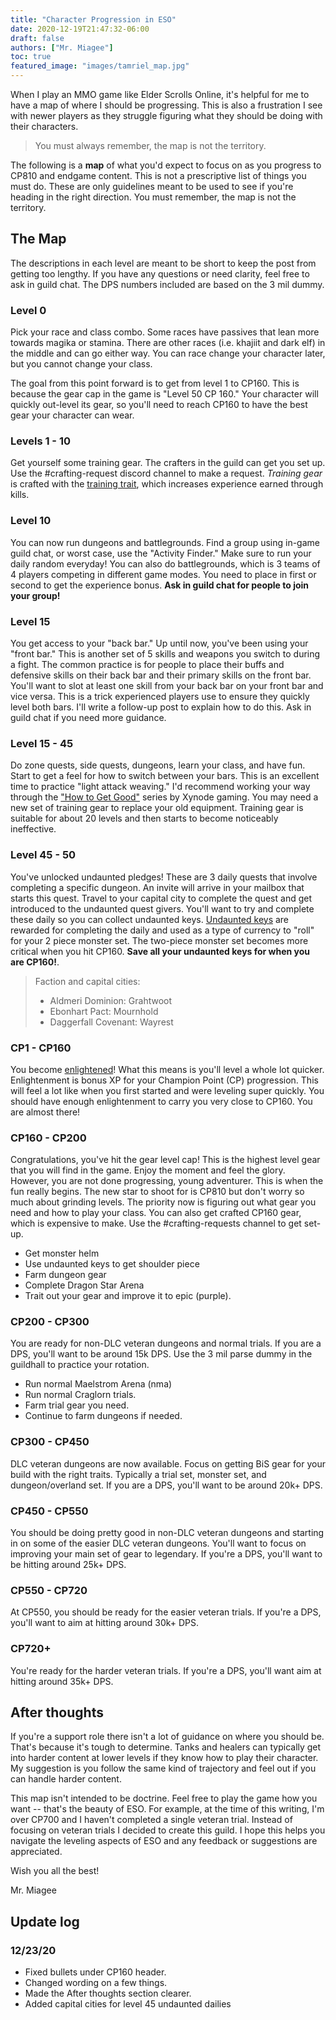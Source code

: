 ```yaml
---
title: "Character Progression in ESO"
date: 2020-12-19T21:47:32-06:00
draft: false
authors: ["Mr. Miagee"]
toc: true
featured_image: "images/tamriel_map.jpg"
---
```


When I play an MMO game like Elder Scrolls Online, it's helpful for me to have a map of where I should be progressing. This is also a frustration I see with newer players as they struggle figuring what they should be doing with their characters.

> You must always remember, the map is not the territory.

The following is a **map** of what you'd expect to focus on as you progress to CP810 and endgame content. This is not a prescriptive list of things you must do. These are only guidelines meant to be used to see if you're heading in the right direction. You must remember, the map is not the territory.

## The Map

The descriptions in each level are meant to be short to keep the post from getting too lengthy. If you have any questions or need clarity, feel free to ask in guild chat. The DPS numbers included are based on the 3 mil dummy.

### Level 0

Pick your race and class combo. Some races have passives that lean more towards magika or stamina. There are other races (i.e. khajiit and dark elf) in the middle and can go either way. You can race change your character later, but you cannot change your class.

The goal from this point forward is to get from level 1 to CP160. This is because the gear cap in the game is "Level 50 CP 160." Your character will quickly out-level its gear, so you'll need to reach CP160 to have the best gear your character can wear.

### Levels 1 - 10

Get yourself some training gear. The crafters in the guild can get you set up. Use the #crafting-request discord channel to make a request. _Training gear_ is crafted with the [training trait](https://elderscrollsonline.wiki.fextralife.com/Training), which increases experience earned through kills.

### Level 10

You can now run dungeons and battlegrounds. Find a group using in-game guild chat, or worst case, use the "Activity Finder." Make sure to run your daily random everyday! You can also do battlegrounds, which is 3 teams of 4 players competing in different game modes. You need to place in first or second to get the experience bonus. **Ask in guild chat for people to join your group!**

### Level 15

You get access to your "back bar." Up until now, you've been using your "front bar." This is another set of 5 skills and weapons you switch to during a fight. The common practice is for people to place their buffs and defensive skills on their back bar and their primary skills on the front bar. You'll want to slot at least one skill from your back bar on your front bar and vice versa. This is a trick experienced players use to ensure they quickly level both bars. I'll write a follow-up post to explain how to do this. Ask in guild chat if you need more guidance.

### Level 15 - 45

Do zone quests, side quests, dungeons, learn your class, and have fun. Start to get a feel for how to switch between your bars. This is an excellent time to practice "light attack weaving." I'd recommend working your way through the ["How to Get Good"](https://xynodegaming.com/guides/eso-beginner-guides/) series by Xynode gaming. You may need a new set of training gear to replace your old equipment. Training gear is suitable for about 20 levels and then starts to become noticeably ineffective.

### Level 45 - 50

You've unlocked undaunted pledges! These are 3 daily quests that involve completing a specific dungeon. An invite will arrive in your mailbox that starts this quest. Travel to your capital city to complete the quest and get introduced to the undaunted quest givers. You'll want to try and complete these daily so you can collect undaunted keys. [Undaunted keys](https://en.uesp.net/wiki/Online:Undaunted_Keys) are rewarded for completing the daily and used as a type of currency to "roll" for your 2 piece monster set. The two-piece monster set becomes more critical when you hit CP160. **Save all your undaunted keys for when you are CP160!**.

> Faction and capital cities:
> * Aldmeri Dominion: Grahtwoot
> * Ebonhart Pact: Mournhold
> * Daggerfall Covenant: Wayrest

### CP1 - CP160

You become [enlightened](https://forums.elderscrollsonline.com/en/discussion/158785/enlightenment-how-it-works)! What this means is you'll level a whole lot quicker. Enlightenment is bonus XP for your Champion Point (CP) progression. This will feel a lot like when you first started and were leveling super quickly. You should have enough enlightenment to carry you very close to CP160. You are almost there!

### CP160 - CP200

Congratulations, you've hit the gear level cap! This is the highest level gear that you will find in the game. Enjoy the moment and feel the glory. However, you are not done progressing, young adventurer. This is when the fun really begins. The new star to shoot for is CP810 but don't worry so much about grinding levels. The priority now is figuring out what gear you need and how to play your class. You can also get crafted CP160 gear, which is expensive to make. Use the #crafting-requests channel to get set-up.

* Get monster helm
* Use undaunted keys to get shoulder piece
* Farm dungeon gear
* Complete Dragon Star Arena
* Trait out your gear and improve it to epic (purple).

### CP200 - CP300

You are ready for non-DLC veteran dungeons and normal trials. If you are a DPS, you'll want to be around 15k DPS. Use the 3 mil parse dummy in the guildhall to practice your rotation.

* Run normal Maelstrom Arena (nma)
* Run normal Craglorn trials.
* Farm trial gear you need.
* Continue to farm dungeons if needed.

### CP300 - CP450

DLC veteran dungeons are now available. Focus on getting BiS gear for your build with the right traits. Typically a trial set, monster set, and dungeon/overland set. If you are a DPS, you'll want to be around 20k+ DPS.

### CP450 - CP550

You should be doing pretty good in non-DLC veteran dungeons and starting in on some of the easier DLC veteran dungeons. You'll want to focus on improving your main set of gear to legendary.  If you're a DPS, you'll want to be hitting around 25k+ DPS.

### CP550 - CP720

At CP550, you should be ready for the easier veteran trials. If you're a DPS, you'll want to aim at hitting around 30k+ DPS.

### CP720+

You're ready for the harder veteran trials. If you're a DPS, you'll want aim at hitting around 35k+ DPS.

## After thoughts

If you're a support role there isn't a lot of guidance on where you should be. That's because it's tough to determine. Tanks and healers can typically get into harder content at lower levels if they know how to play their character. My suggestion is you follow the same kind of trajectory and feel out if you can handle harder content.

This map isn't intended to be doctrine. Feel free to play the game how you want -- that's the beauty of ESO. For example, at the time of this writing, I'm over CP700 and I haven't completed a single veteran trial. Instead of focusing on veteran trials I decided to create this guild. I hope this helps you navigate the leveling aspects of ESO and any feedback or suggestions are appreciated.

Wish you all the best!

Mr. Miagee

## Update log

### 12/23/20

* Fixed bullets under CP160 header.
* Changed wording on a few things.
* Made the After thoughts section clearer.
* Added capital cities for level 45 undaunted dailies

